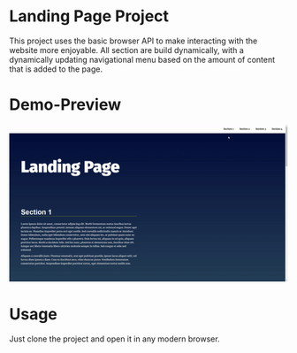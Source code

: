 # Landing Page Project

This project uses the basic browser API to make interacting with the website more enjoyable.
All section are build dynamically, with a dynamically updating navigational menu based on the amount of content that is added to the page.

# Demo-Preview

![demo](demo.gif)

# Usage

Just clone the project and open it in any modern browser.
